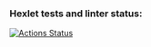 ### Hexlet tests and linter status:
[![Actions Status](https://github.com/sirejja/python-project-50/actions/workflows/hexlet-check.yml/badge.svg)](https://github.com/sirejja/python-project-50/actions)